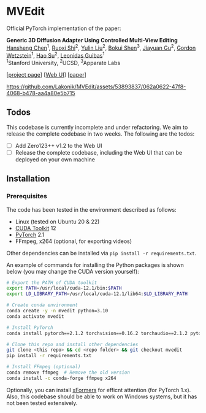 # MVEdit

Official PyTorch implementation of the paper:

**Generic 3D Diffusion Adapter Using Controlled Multi-View Editing**
<br>
[Hansheng Chen](https://lakonik.github.io/)<sup>1</sup>, 
[Ruoxi Shi](https://rshi.top/)<sup>2</sup>, 
[Yulin Liu](https://liuyulinn.github.io/)<sup>2</sup>, 
[Bokui Shen](https://cs.stanford.edu/people/bshen88/)<sup>3</sup>,
[Jiayuan Gu](https://pages.ucsd.edu/~ztu/)<sup>2</sup>, 
[Gordon Wetzstein](http://web.stanford.edu/~gordonwz/)<sup>1</sup>, 
[Hao Su](https://cseweb.ucsd.edu/~haosu/)<sup>2</sup>, 
[Leonidas Guibas](https://geometry.stanford.edu/member/guibas/)<sup>1</sup><br>
<sup>1</sup>Stanford University, <sup>2</sup>UCSD, <sup>3</sup>Apparate Labs
<br>

[[project page](https://lakonik.github.io/mvedit)] [[Web UI](http://34.80.119.68/)] [[paper](https://arxiv.org/abs/2403.12032)]

https://github.com/Lakonik/MVEdit/assets/53893837/062a0622-47f8-4068-b478-aa4a80e5b715

## Todos

This codebase is currently incomplete and under refactoring. We aim to release the complete codebase in two weeks. The following are the todos:

- [ ] Add Zero123++ v1.2 to the Web UI
- [ ] Release the complete codebase, including the Web UI that can be deployed on your own machine

## Installation

### Prerequisites

The code has been tested in the environment described as follows:

- Linux (tested on Ubuntu 20 & 22)
- [CUDA Toolkit](https://developer.nvidia.com/cuda-toolkit-archive) 12
- [PyTorch](https://pytorch.org/get-started/previous-versions/) 2.1
- FFmpeg, x264 (optional, for exporting videos)

Other dependencies can be installed via `pip install -r requirements.txt`. 

An example of commands for installing the Python packages is shown below (you may change the CUDA version yourself):

```bash
# Export the PATH of CUDA toolkit
export PATH=/usr/local/cuda-12.1/bin:$PATH
export LD_LIBRARY_PATH=/usr/local/cuda-12.1/lib64:$LD_LIBRARY_PATH

# Create conda environment
conda create -y -n mvedit python=3.10
conda activate mvedit

# Install PyTorch
conda install pytorch==2.1.2 torchvision==0.16.2 torchaudio==2.1.2 pytorch-cuda=12.1 -c pytorch -c nvidia

# Clone this repo and install other dependencies
git clone <this repo> && cd <repo folder> && git checkout mvedit
pip install -r requirements.txt

# Install FFmpeg (optional)
conda remove ffmpeg  # Remove the old version
conda install -c conda-forge ffmpeg x264
```

Optionally, you can install [xFormers](https://github.com/facebookresearch/xformers) for efficnt attention (for PyTorch 1.x). Also, this codebase should be able to work on Windows systems, but it has not been tested extensively.
